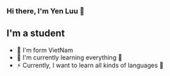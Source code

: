 ### Hi there, I'm Yen Luu 👋

<link rel="stylesheet" href="index.html">

## I'm a student
- 🔭 I'm form VietNam
- 🌱 I'm currently learning everything 🤣
- ⚡ Currently, I want to learn all kinds of languages 🤣